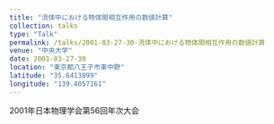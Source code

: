 ```yaml
---
title: "流体中における物体間相互作用の数値計算"
collection: talks
type: "Talk"
permalink: /talks/2001-03-27-30-流体中における物体間相互作用の数値計算
venue: "中央大学"
date: 2001-03-27-30
location: "東京都八王子市東中野"
latitude: "35.6413899"
longitude: "139.4057161"
---
```


2001年日本物理学会第56回年次大会
